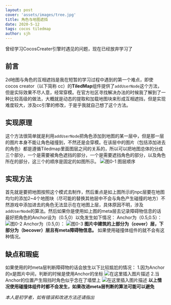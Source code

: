 ```yaml
---
layout: post
cover: 'assets/images/tree.jpg'
title: 角色与地图遮挡
date: 2020-5-12
tags: cocos tiledmap
author: sjh
---
```




<p>曾经学习CocosCreater引擎时遇见的问题，现在已经放弃学习了</p>

## 前言

2d地图与角色的互相遮挡是我在短暂的学习过程中遇到的第一个难点，即使cocos creator（以下简称 cc）的**TiledMap**组件提供了`addUserNode`这个方法，但是实际效果不尽人意，经常穿模。在官方社区寻找解决办法的时候我了解到了一种比较高级的做法，大概就是动态的提取和加载地图块来形成互相遮挡，但是实现难度较大，涉及cc引擎的修改，于是乎我就自己想了这个方法。
## 实现原理
这个方法很简单就是利用`addUserNode`把角色添加到地图的某一层中，但是那一层的图片本身不能让角色碰撞到，不然还是会穿模。在该层中的图片（包括添加进去的角色）都是遵循Tiledmap里面图层之间的关系的，所以可以把地图总体的分成三个部分，一个是需要被角色遮挡的部分，一个是需要遮挡角色的部分，以及角色所在的部分，这三个的顺序是固定的如图所示。
![图0-1 图层顺序](https://img-blog.csdnimg.cn/20200512132607699.png)
## 实现方法
首先就是要把地图按照这个模式去制作，然后重点是如上图所示的npc层要在地图均匀的添加2~4个地图块（尽可能的替换其他层中不会与角色产生碰撞的地方）不然游戏中添加进去的角色无法显示在在地图上层，具体原因不明，涉及`addUserNode`的算法。然后如果你是使用如上图的meta层去记录障碍物信息的话  最好把角色的Anchor设为（0.5,0）以免发生如下情况：
Anchor为（0.5,0.5）：
![图0-2](https://img-blog.csdnimg.cn/20200512133754104.png)
Anchor为（0.5,0）：
![图0-3](https://img-blog.csdnimg.cn/20200512133833631.png)
**图片中建筑的上部分为（cover）层，下部分为（becover）层且有meta障碍物信息。**
如果使用碰撞体组件的就不会有这种情况。
## 缺点和瑕疵
如果使用的时meta层判断障碍物的话会放生以下比较尴尬的情况：
1.因为Anchor的x是图片中间，判断的时候是使用Anchor的坐标
![在这里插入图片描述](https://img-blog.csdnimg.cn/20200512134538731.png)
2.当Anchor的位置产生阻挡时角色似乎念在了墙壁上
![在这里插入图片描述](https://img-blog.csdnimg.cn/20200512134639514.png)
**以上情况使用碰撞体组件时都不会发生，如果改进meta层判断的算法可能可以避免**

*本人是初学者，如有错误和改进方法还请指出* 